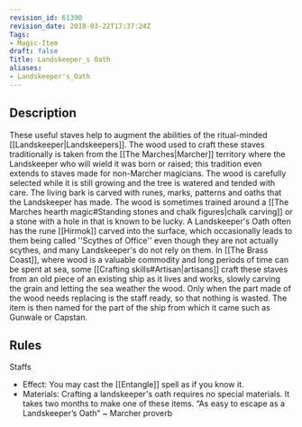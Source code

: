 ```yaml
---
revision_id: 61390
revision_date: 2018-03-22T17:37:24Z
Tags:
- Magic-Item
draft: false
Title: Landskeeper_s Oath
aliases:
- Landskeeper's_Oath
---
```

## Description
These useful staves help to augment the abilities of the ritual-minded [[Landskeeper|Landskeepers]]. The wood used to craft these staves traditionally is taken from the [[The Marches|Marcher]] territory where the Landskeeper who will wield it was born or raised; this tradition even extends to staves made for non-Marcher magicians. The wood is carefully selected while it is still growing and the tree is watered and tended with care. The living bark is carved with runes, marks, patterns and oaths that the Landskeeper has made. The wood is sometimes trained around a [[The Marches hearth magic#Standing stones and chalk figures|chalk carving]] or a stone with a hole in that is known to be lucky.
A Landskeeper's Oath often has the rune [[Hirmok]] carved into the surface, which occasionally leads to them being called ''Scythes of Office'' even though they are not actually scythes, and many Landskeeper's do not rely on them.
In [[The Brass Coast]], where wood is a valuable commodity and long periods of time can be spent at sea, some [[Crafting skills#Artisan|artisans]] craft these staves from an old piece of an existing ship as it lives and works, slowly carving the grain and letting the sea weather the wood. Only when the part made of the wood needs replacing is the staff ready, so that nothing is wasted. The item is then named for the part of the ship from which it came such as Gunwale or Capstan.
## Rules
Staffs
* Effect: You may cast the [[Entangle]] spell as if you know it.
* Materials: Crafting a landskeeper's oath requires no special materials. It takes two months to make one of these items.
“As easy to escape as a Landskeeper’s Oath” ~ Marcher proverb